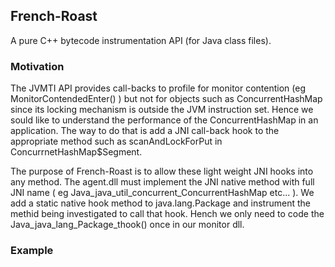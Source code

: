 ## French-Roast
A pure C++ bytecode instrumentation API (for Java class files). 

### Motivation
The JVMTI API provides call-backs to profile for monitor contention (eg MonitorContendedEnter() ) but not for objects such as ConcurrentHashMap since its locking mechanism is outside the JVM instruction set. Hence we sould like to understand the performance of the ConcurrentHashMap in an application. The way to do that is add a JNI call-back hook to the appropriate method such as scanAndLockForPut in ConcurrnetHashMap$Segment.

The purpose of French-Roast is to allow these light weight JNI hooks into any method. The agent.dll must implement the JNI native method with full JNI name ( eg Java_java_util_concurrent_ConcurrentHashMap etc... ). We add a static native hook method to java.lang.Package and instrument the methid being investigated to call that hook. Hench we only need to code the Java_java_lang_Package_thook() once in our monitor dll.


### Example







  